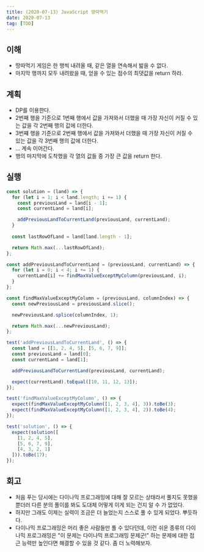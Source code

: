 ```yaml
---
title: (2020-07-13) JavaScript 땅따먹기
date: 2020-07-13
tag: [TDD]
---
```


## 이해

- 땅따먹기 게임은 한 행씩 내려올 때, 같은 열을 연속해서 밟을 수 없다.
- 마지막 행까지 모두 내려왔을 때, 얻을 수 있는 점수의 최댓값을 return 하라.

## 계획

- DP를 이용한다.
- 2번째 행을 기준으로 1번째 행에서 값을 가져와서 더했을 때 가장 자신이 커질 수 있는 값을 각 2번째 행의 값에 더한다.
- 3번쨰 행을 기준으로 2번째 행에서 값을 가져와서 더했을 때 가장 자신이 커질 수 있는 값을 각 3번째 행의 값에 더한다.
- ... 계속 이어간다.
- 행의 마지막에 도착했을 각 열의 값들 중 가장 큰 값을 return 한다.

## 실행

```javascript
const solution = (land) => {
  for (let i = 1; i < land.length; i += 1) {
    const previousLand = land[i - 1];
    const currentLand = land[i];

    addPreviousLandToCurrentLand(previousLand, currentLand);
  }
  
  const lastRowOfLand = land[land.length - 1];

  return Math.max(...lastRowOfLand);
};

const addPreviousLandToCurrentLand = (previousLand, currentLand) => {
  for (let i = 0; i < 4; i += 1) {
    currentLand[i] += findMaxValueExceptMyColumn(previousLand, i);
  }
};

const findMaxValueExceptMyColumn = (previousLand, columnIndex) => {
  const newPreviousLand = previousLand.slice();

  newPreviousLand.splice(columnIndex, 1);

  return Math.max(...newPreviousLand);
};

test('addPreviousLandToCurrentLand', () => {
  const land = [[1, 2, 4, 5], [5, 6, 7, 9]];
  const previousLand = land[0];
  const currentLand = land[1];

  addPreviousLandToCurrentLand(previousLand, currentLand);

  expect(currentLand).toEqual([10, 11, 12, 13]);
});

test('findMaxValueExceptMyColumn', () => {
  expect(findMaxValueExceptMyColumn([1, 2, 3, 4], 3)).toBe(3);
  expect(findMaxValueExceptMyColumn([1, 2, 3, 4], 2)).toBe(4);
});

test('solution', () => {
  expect(solution([
    [1, 2, 4, 5],
    [5, 6, 7, 9],
    [4, 3, 2, 1]
  ])).toBe(17);
});
```

## 회고

- 처음 푸는 당시에는 다이나믹 프로그래밍에 대해 잘 모르는 상태라서 풀지도 못했을 뿐더러 다른 분의 풀이를 봐도 도대체 어떻게 이게 되는 건지 알 수 가 없었다.
- 하지만 그래도 이제는 실력이 조금은 더 늘었는지 스스로 풀 수 있게 되었다. 뿌듯하다.
- 다이나믹 프로그래밍은 머리 좋은 사람들만 풀 수 있다던데, 이런 쉬운 종류의 다이나믹 프로그래밍은 "이 문제는 다이나믹 프로그래밍 문제군!" 하는 문제에 대한 접근 능력만 높인다면 해결할 수 있을 것 같다. 좀 더 노력해보자.
